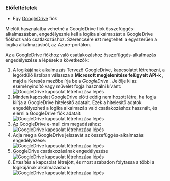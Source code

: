 ### <a name="prerequisites"></a>Előfeltételek

- Egy [GoogleDrive](https://www.google.com/drive/) fiók  


Mielőtt használatba vehetné a GoogleDrive fiók összefüggés-alkalmazásban, engedélyeznie kell a logika alkalmazást a GoogleDrive fiókhoz való csatlakozáshoz. Szerencsére ezt megteheti a egyszerűen a logika alkalmazásból, az Azure-portálon.  

Az a GoogleDrive fiókhoz való csatlakozáshoz összefüggés-alkalmazás engedélyezése a lépések a következők:  
1. A logikájának alkalmazás Tervező GoogleDrive, kapcsolatot létrehozni, a legördülő listában válassza a **Microsoft megjelenítése felügyelt API-k** , majd a Keresés mezőbe írja be a *GoogleDrive* . Jelölje ki az eseményindító vagy művelet fogja használni kívánt:  
![GoogleDrive kapcsolat létrehozása lépés](./media/connectors-create-api-googledrive/googledrive-1.png)  
2. Minden kapcsolat GoogleDrive előtt eddig nem hozott létre, ha fogja kiírja a GoogleDrive hitelesítő adatait. Ezek a hitelesítő adatok engedélyezheti a logika alkalmazás való csatlakozáshoz használt, és elérni a GoogleDrive fiók adatait:  
![GoogleDrive kapcsolat létrehozása lépés](./media/connectors-create-api-googledrive/googledrive-2.png)  
3. Az GoogleDrive e-mail cím megadásához:  
 ![GoogleDrive kapcsolat létrehozása lépés](./media/connectors-create-api-googledrive/googledrive-3.png)  
4. Adja meg a GoogleDrive jelszavát az összefüggés-alkalmazás engedélyezése:  
![GoogleDrive kapcsolat létrehozása lépés](./media/connectors-create-api-googledrive/googledrive-4.png)
5. GoogleDrive csatlakozásának engedélyezése  
![GoogleDrive kapcsolat létrehozása lépés](./media/connectors-create-api-googledrive/googledrive-5.png)  
6. Értesítés a kapcsolat létrejött, és most szabadon folytassa a többi a logikájának alkalmazásban:  
![GoogleDrive kapcsolat létrehozása lépés](./media/connectors-create-api-googledrive/googledrive-6.png)  

